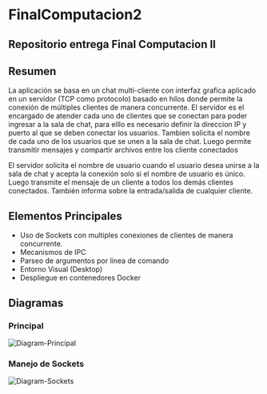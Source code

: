 # FinalComputacion2
## Repositorio entrega Final Computacion II

## Resumen
La aplicación se basa en un chat multi-cliente con interfaz grafica aplicado en un servidor (TCP como protocolo) basado en hilos donde permite la conexión de múltiples clientes de manera concurrente.
El servidor es el encargado de atender cada uno de clientes que se conectan para poder ingresar a la sala de chat, para elllo es necesario definir la direccion IP y puerto al que se deben conectar los usuarios. Tambien solicita el nombre de cada uno de los usuarios que se unen a la sala de chat. Luego permite transmitir mensajes y compartir archivos entre los cliente conectados

El servidor solicita el nombre de usuario cuando el usuario desea unirse a la sala de chat y acepta la conexión solo si el nombre de usuario es único. Luego transmite el mensaje de un cliente a todos los demás clientes conectados. También informa sobre la entrada/salida de cualquier cliente.

## Elementos Principales
- Uso de Sockets con multiples conexiones de clientes de manera concurrente.
- Mecanismos de IPC 
- Parseo de argumentos por linea de comando
- Entorno Visual (Desktop)
- Despliegue en contenedores Docker

## Diagramas

### Principal

![Diagram-Principal](https://user-images.githubusercontent.com/48955519/222277237-5d543260-c96c-45e7-af59-87ad9468da6d.png)

### Manejo de Sockets

![Diagram-Sockets](https://user-images.githubusercontent.com/48955519/222277392-66e0f48e-f2b0-4550-86ba-3efcc2ceb5a4.png)
